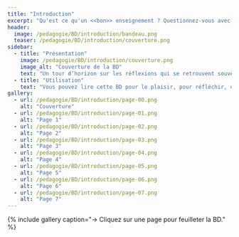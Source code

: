 ```yaml
---
title: "Introduction"
excerpt: "Qu'est ce qu'un <<bon>> enseignement ? Questionnez-vous avec notre joyeuse bande d'enseignants"
header:
  image: /pedagogie/BD/introduction/bandeau.png
  teaser: /pedagogie/BD/introduction/couverture.png
sidebar:
  - title: "Présentation"
    image: /pedagogie/BD/introduction/couverture.png
    image_alt: "Couverture de la BD"
    text: "Un tour d’horizon sur les réflexions qui se retrouvent souvent lors de discussions entre enseignants. Le héros est un enseignant comme les autres et qui ne comprend pas pourquoi son cours \"ne marche pas\". Il demande l’avis de ses collègues enseignants."
  - title: "Utilisation"
    text: "Vous pouvez lire cette BD pour le plaisir, pour réfléchir, dans des ateliers de formation, pour sensibiliser, ..."
gallery:
  - url: /pedagogie/BD/introduction/page-00.png
    alt: "Couverture"
  - url: /pedagogie/BD/introduction/page-01.png
    alt: "Page 1"
  - url: /pedagogie/BD/introduction/page-02.png
    alt: "Page 2"
  - url: /pedagogie/BD/introduction/page-03.png
    alt: "Page 3"
  - url: /pedagogie/BD/introduction/page-04.png
    alt: "Page 4"
  - url: /pedagogie/BD/introduction/page-05.png
    alt: "Page 5"
  - url: /pedagogie/BD/introduction/page-06.png
    alt: "Page 6"
  - url: /pedagogie/BD/introduction/page-07.png
    alt: "Page 7"
---
```


{% include gallery caption="-> Cliquez sur une page pour feuilleter la BD." %}


